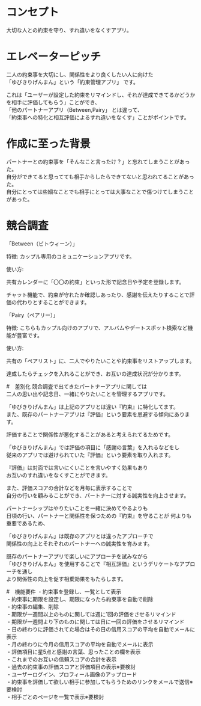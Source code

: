 # コンセプト
大切な人との約束を守り、すれ違いをなくすアプリ。
# エレベーターピッチ
二人の約束事を大切にし、関係性をより良くしたい人に向けた  
「ゆびきりげんまん」という「約束管理アプリ」 です。  

これは「ユーザーが設定した約束をリマインドし、それが達成できてるかどうかを相手に評価してもらう」ことができ、  
「他のパートナーアプリ（Between,Pairy」 とは違って、  
「約束事への特化と相互評価によるすれ違いをなくす」ことがポイントです。

# 作成に至った背景
パートナーとの約束事を「そんなこと言ったけ？」と忘れてしまうことがあった。  
自分ができてると思ってても相手からしたらできてないと思われてることがあった。  
自分にとっては些細なことでも相手にとっては大事なことで傷つけてしまうことがあった。

# 競合調査
「Between（ビトウィーン）」  

特徴: カップル専用のコミュニケーションアプリです。  

使い方:  

共有カレンダーに「〇〇の約束」といった形で記念日や予定を登録します。  

チャット機能で、約束が守れたか確認しあったり、感謝を伝えたりすることで評価の代わりとすることができます。  

「Pairy（ペアリー）」  

特徴: こちらもカップル向けのアプリで、アルバムやデートスポット検索など機能が豊富です。  

使い方:  

共有の「ペアリスト」に、二人でやりたいことや約束事をリストアップします。  

達成したらチェックを入れることができ、お互いの達成状況が分かります。  

#　差別化
競合調査で出てきたパートナーアプリに関しては  
二人の思い出や記念日、一緒にやりたいことを管理するアプリです。  

「ゆびきりげんまん」は上記のアプリとは違い『約束』に特化してます。  
また、既存のパートナーアプリは『評価』という要素を忌避する傾向にあります。  

評価することで関係性が悪化することがあると考えられてるためです。  

「ゆびきりげんまん」では評価の項目に「感謝の言葉」を入れるなどをし  
従来のアプリでは避けられていた『評価』という要素を取り入れます。  

『評価』は対面では言いにくいことを言いやすく効果もあり  
お互いのすれ違いをなくすことができます。  

また、評価スコアの合計などを月毎に表示することで  
自分の行いを顧みることができ、パートナーに対する誠実性を向上させます。  

パートナーシップはやりたいことを一緒に決めてやるよりも  
日頃の行い、パートナーと関係性を保つための『約束』を守ることが  何よりも重要であるため、  

「ゆびきりげんまん」は既存のアプリとは違ったアプローチで  
関係性の向上とそれぞれのパートナーへの誠実性を育みます。  

既存のパートナーアプリで楽しいにアプローチを試みながら  
「ゆびきりげんまん」を使用することで『相互評価』というデリケートなアプローチを通し  
より関係性の向上を促す相乗効果をもたらします。


#　機能要件
・約束事を登録し、一覧として表示  
・約束事に期限を設定し、期限になったら約束事を自動で削除  
・約束事の編集、削除  
・期限が一週間以上のものに関しては週に1回の評価をさせるリマインド    
・期限が一週間より下のものに関しては日に一回の評価をさせるリマインド  
・日の終わりに評価されてた場合はその日の信用スコアの平均を自動でメールに表示    
・月の終わりに今月の信用スコアの平均を自動でメールに表示  
・評価項目に星5点と感謝の言葉、思ったことの欄を表示  
・これまでのお互いの信頼スコアの合計を表示  
・過去の約束事の評価スコアと評価項目の表示※要検討    
・ユーザーログイン、プロフィール画像のアップロード  
・約束事を評価して欲しい相手に参加してもらうためのリンクをメールで送信※要検討  
・相手ごとのページを一覧で表示※要検討

